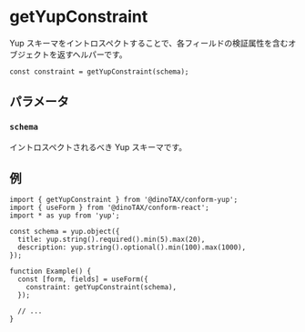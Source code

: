 # getYupConstraint

Yup スキーマをイントロスペクトすることで、各フィールドの検証属性を含むオブジェクトを返すヘルパーです。

```tsx
const constraint = getYupConstraint(schema);
```

## パラメータ

### `schema`

イントロスペクトされるべき Yup スキーマです。

## 例

```tsx
import { getYupConstraint } from '@dinoTAX/conform-yup';
import { useForm } from '@dinoTAX/conform-react';
import * as yup from 'yup';

const schema = yup.object({
  title: yup.string().required().min(5).max(20),
  description: yup.string().optional().min(100).max(1000),
});

function Example() {
  const [form, fields] = useForm({
    constraint: getYupConstraint(schema),
  });

  // ...
}
```

